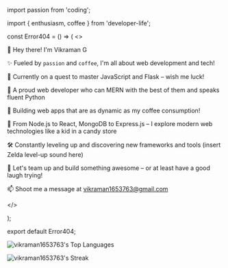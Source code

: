 import passion from 'coding';

import { enthusiasm, coffee } from 'developer-life';

const Error404 = () => (
  <>
    <p>👋 Hey there! I'm Vikraman G</p>
    <p>✨ Fueled by <code>passion</code> and <code>coffee</code>, I'm all about web development and tech!</p>
    <p>🌱 Currently on a quest to master JavaScript and Flask – wish me luck!</p>
    <p>💼 A proud web developer who can MERN with the best of them and speaks fluent Python</p>
    <p>🚀 Building web apps that are as dynamic as my coffee consumption!</p>
    <p>🔧 From Node.js to React, MongoDB to Express.js – I explore modern web technologies like a kid in a candy store</p>
    <p>🛠️ Constantly leveling up and discovering new frameworks and tools (insert Zelda level-up sound here)</p>
    <p>💞️ Let's team up and build something awesome – or at least have a good laugh trying!</p>
    <p>📫 Shoot me a message at <a href="mailto:vikraman1653763@gmail.com">vikraman1653763@gmail.com</a></p>
  </>
  
);

export default Error404;

![vikraman1653763's Top Languages](https://github-readme-stats.vercel.app/api/top-langs/?username=vikraman1653763&theme=tokyonight&show_icons=true&hide_border=true&layout=compact)

![vikraman1653763's Streak](https://github-readme-streak-stats.herokuapp.com/?user=vikraman1653763&theme=tokyonight&hide_border=true)
